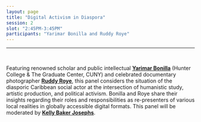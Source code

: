 ```yaml
---
layout: page
title: "Digital Activism in Diaspora"
session: 2
slot: "2:45PM-3:45PM"
participants: "Yarimar Bonilla and Ruddy Roye"
---
```


---

<br>

Featuring renowned scholar and public intellectual **[Yarimar Bonilla]({{site.baseurl}}/bios#yarimar-bonilla)** (Hunter College & The Graduate Center, CUNY) and celebrated documentary photographer **[Ruddy Roye]({{site.baseurl}}/bios#ruddy-roye)**, this panel considers the situation of the diasporic Caribbean social actor at the intersection of humanistic study, artistic production, and political activism. Bonilla and Roye share their insights regarding their roles and responsibilities as re-presenters of various local realities in globally accessible digital formats. This panel will be moderated by **[Kelly Baker Josephs]({{site.baseurl}}/team#kelly-baker-josephs)**.